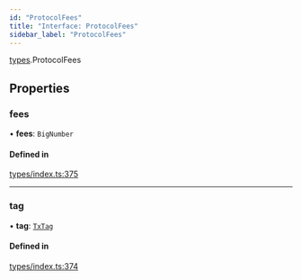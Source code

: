 ```yaml
---
id: "ProtocolFees"
title: "Interface: ProtocolFees"
sidebar_label: "ProtocolFees"
---
```


[types](../../../modules/Types/Types.md).ProtocolFees

## Properties

### fees

• **fees**: `BigNumber`

#### Defined in

[types/index.ts:375](https://github.com/PolymeshAssociation/polymesh-sdk/blob/de58d40fd/src/types/index.ts#L375)

___

### tag

• **tag**: [`TxTag`](../../../modules/Generated/Types/Types.md#txtag)

#### Defined in

[types/index.ts:374](https://github.com/PolymeshAssociation/polymesh-sdk/blob/de58d40fd/src/types/index.ts#L374)
